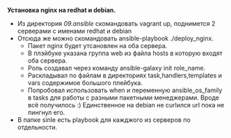 **Установка nginx на redhat и debian.**
- Из директория *09.ansible* скомандовать vagrant up, поднимется 2 серверами с именами redhat и debian
- Отсюда же можно скомандовать ansible-playbook ./deploy_nginx. 
  - Пакет nginx будет утсановлен на оба сервера.
  - В плэйбуке указана группа web из файла hosts в которую входят оба сервера.
  - Роль создавал через команду ansible-galaxy init role_name.
  - Раскладывал по файлам в директориях task,handlers,templates и vars содержимое большого плейбука.
  - Попробовал использовать when и переменную ansible_os_family в tasks для работы с разными пакетными менеджерами. Вроде всё получилось :)
  Единственное на debian не curlился url пока не пингнул его.
- В папке sinle есть playbook для кажджого из серверов по отдельности.

